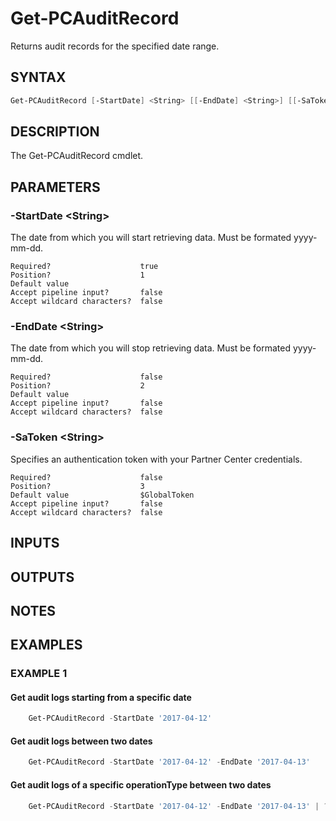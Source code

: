 # Get-PCAuditRecord

Returns audit records for the specified date range.

## SYNTAX

```powershell
Get-PCAuditRecord [-StartDate] <String> [[-EndDate] <String>] [[-SaToken] <String>] [<CommonParameters>]
```

## DESCRIPTION

The Get-PCAuditRecord cmdlet.

## PARAMETERS

### -StartDate &lt;String&gt;

The date from which you will start retrieving data. Must be formated yyyy-mm-dd.

```
Required?                    true
Position?                    1
Default value
Accept pipeline input?       false
Accept wildcard characters?  false
```

### -EndDate &lt;String&gt;

The date from which you will stop retrieving data. Must be formated yyyy-mm-dd.

```
Required?                    false
Position?                    2
Default value
Accept pipeline input?       false
Accept wildcard characters?  false
```

### -SaToken &lt;String&gt;

Specifies an authentication token with your Partner Center credentials.

```
Required?                    false
Position?                    3
Default value                $GlobalToken
Accept pipeline input?       false
Accept wildcard characters?  false
```

## INPUTS

## OUTPUTS

## NOTES

## EXAMPLES

### EXAMPLE 1

#### Get audit logs starting from a specific date

```powershell
    Get-PCAuditRecord -StartDate '2017-04-12'
```

#### Get audit logs between two dates

```powershell
    Get-PCAuditRecord -StartDate '2017-04-12' -EndDate '2017-04-13'
```

#### Get audit logs of a specific operationType between two dates

```powershell
    Get-PCAuditRecord -StartDate '2017-04-12' -EndDate '2017-04-13' | ? operationType -EQ 'delete_customer_user'
```
